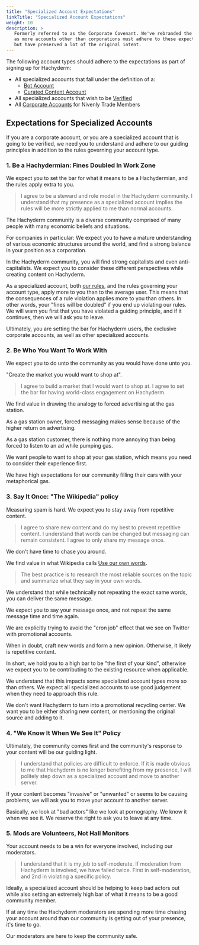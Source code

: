 ```yaml
---
title: "Specialized Account Expectations"
linkTitle: "Specialized Account Expectations"
weight: 10
description: >
   Formerly referred to as the Corporate Covenant. We've rebranded the name,
   as more accounts other than corporations must adhere to these expectations,
   but have preserved a lot of the original intent.
---
```


The following account types should adhere to the expectations as part of signing up
for Hachyderm:

* All specialized accounts that fall under the definition of a:
  * [Bot Account](../bot-accounts/)
  * [Curated Content Account](../curated-accounts/)
* All specialized accounts that wish to be [Verified](../verification/)
* All [Corporate Accounts](../corporate-accounts) for Nivenly Trade Members

## Expectations for Specialized Accounts

If you are a corporate account, or you are a specialized account that is going to be verified,
we need you to understand and adhere to our guiding principles in addition to the rules governing
your account type.

### 1. Be a Hachydermian: Fines Doubled In Work Zone

We expect you to set the bar for what it means to be a Hachydermian, and the
rules apply extra to you.

> I agree to be a steward and role model in the Hachyderm community. I
> understand that my presence as a specialized account implies the rules will be more
> strictly applied to me than normal accounts.

The Hachyderm community is a diverse community comprised of many people with
many economic beliefs and situations.

For companies in particular: We expect you to have a mature understanding of
various economic structures around the world, and find a strong balance in your
position as a corporation.

In the Hachyderm community, you will find strong capitalists and even anti-capitalists.
We expect you to consider these different perspectives while creating content
on Hachyderm.

As a specialized account, both [our rules](../../rule-explainer/), and the rules
governing your account type, apply more to you than to the average user.
This means that the consequences of a rule violation applies more to you than others.
In other words, your "fines will be doubled" if you end up violating our rules.
We will warn you first that you have violated a guiding principle, and if it
continues, then we will ask you to leave.

Ultimately, you are setting the bar for Hachyderm users, the exclusive corporate
accounts, as well as other specialized accounts. 

### 2. Be Who You Want To Work With

We expect you to do unto the community as you would have done unto you.

"Create the market you would want to shop at".

> I agree to build a market that I would want to shop at. I agree to set the
> bar for having world-class engagement on Hachyderm.

We find value in drawing the analogy to forced advertising at the gas station.

As a gas station owner, forced messaging makes sense because of the higher
return on advertising.

As a gas station customer, there is nothing more annoying than being forced to
listen to an ad while pumping gas.

We want people to want to shop at your gas station, which means you need to
consider their experience first.

We have high expectations for our community filling their cars with your
metaphorical gas.

### 3. Say It Once: "The Wikipedia" policy

Measuring spam is hard. We expect you to stay away from repetitive content.

> I agree to share new content and do my best to prevent repetitive content. I
> understand that words can be changed but messaging can remain consistent. I
> agree to only share my message once.

We don't have time to chase you around.

We find value in what Wikipedia calls [Use our own words](https://en.wikipedia.org/wiki/Wikipedia:Use_our_own_words).

> The best practice is to research the most reliable sources on the topic and
> summarize what they say in your own words.

We understand that while technically not repeating the exact same words, you can
deliver the same message.

We expect you to say your message once, and not repeat the same message time
and time again.

We are explicitly trying to avoid the "cron job" effect that we see on Twitter
with promotional accounts.

When in doubt, craft new words and form a new opinion. Otherwise, it likely is
repetitive content.

In short, we hold you to a high bar to be "the first of your kind", otherwise we
expect you to be contributing to the existing resource when applicable.

We understand that this impacts some specialized account types more so than others. We expect
all specialized accounts to use good judgement when they need to approach this rule.

We don't want Hachyderm to turn into a promotional recycling center. We want you to be 
either sharing new content, or mentioning the original source and adding to it.

### 4. "We Know It When We See It" Policy

Ultimately, the community comes first and the community's response to your
content will be our guiding light.

> I understand that policies are difficult to enforce. If it is made obvious to
> me that Hachyderm is no longer benefiting from my presence, I will politely
> step down as a specialized account and move to another server.

If your content becomes "invasive" or "unwanted" or seems to be causing
problems, we will ask you to move your account to another server.

Basically, we look at "bad actors" like we look at pornography. We know it when
we see it. We reserve the right to ask you to leave at any time.

### 5. Mods are Volunteers, Not Hall Monitors

Your account needs to be a win for everyone involved, including our
moderators.

> I understand that it is my job to self-moderate. If moderation from Hachyderm
> is involved, we have failed twice. First in self-moderation, and 2nd in
> violating a specific policy.

Ideally, a specialized account should be helping to keep bad actors out while also
setting an extremely high bar of what it means to be a good community member.

If at any time the Hachyderm moderators are spending more time chasing your
account around than our community is getting out of your presence, it's time to
go.

Our moderators are here to keep the community safe.
